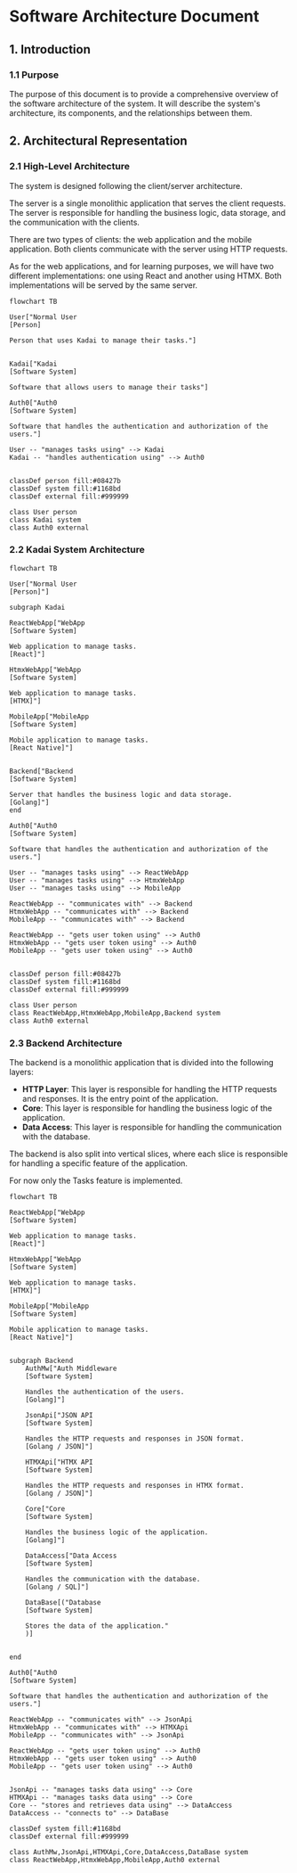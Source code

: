 # Software Architecture Document

## 1. Introduction

### 1.1 Purpose

The purpose of this document is to provide a comprehensive overview of the software architecture of the system. It will describe the system's architecture, its components, and the relationships between them.

## 2. Architectural Representation

### 2.1 High-Level Architecture

The system is designed following the client/server architecture. 

The server is a single monolithic application that serves the client requests. The server is responsible for handling the business logic, data storage, and the communication with the clients.

There are two types of clients: the web application and the mobile application. Both clients communicate with the server using HTTP requests.

As for the web applications, and for learning purposes, we will have two different implementations: one using React and another using HTMX. Both implementations will be served by the same server.

```mermaid
flowchart TB

User["Normal User
[Person]

Person that uses Kadai to manage their tasks."]


Kadai["Kadai
[Software System]

Software that allows users to manage their tasks"]

Auth0["Auth0
[Software System]

Software that handles the authentication and authorization of the users."]

User -- "manages tasks using" --> Kadai
Kadai -- "handles authentication using" --> Auth0


classDef person fill:#08427b
classDef system fill:#1168bd
classDef external fill:#999999

class User person
class Kadai system
class Auth0 external
```

### 2.2 Kadai System Architecture

```mermaid
flowchart TB

User["Normal User
[Person]"]

subgraph Kadai

ReactWebApp["WebApp
[Software System]

Web application to manage tasks.
[React]"]

HtmxWebApp["WebApp
[Software System]

Web application to manage tasks.
[HTMX]"]

MobileApp["MobileApp
[Software System]

Mobile application to manage tasks.
[React Native]"]


Backend["Backend
[Software System]

Server that handles the business logic and data storage.
[Golang]"]
end

Auth0["Auth0
[Software System]

Software that handles the authentication and authorization of the users."]

User -- "manages tasks using" --> ReactWebApp
User -- "manages tasks using" --> HtmxWebApp
User -- "manages tasks using" --> MobileApp

ReactWebApp -- "communicates with" --> Backend
HtmxWebApp -- "communicates with" --> Backend
MobileApp -- "communicates with" --> Backend

ReactWebApp -- "gets user token using" --> Auth0
HtmxWebApp -- "gets user token using" --> Auth0
MobileApp -- "gets user token using" --> Auth0


classDef person fill:#08427b
classDef system fill:#1168bd
classDef external fill:#999999

class User person
class ReactWebApp,HtmxWebApp,MobileApp,Backend system
class Auth0 external
```

### 2.3 Backend Architecture

The backend is a monolithic application that is divided into the following layers:

- **HTTP Layer**: This layer is responsible for handling the HTTP requests and responses. It is the entry point of the application.
- **Core**: This layer is responsible for handling the business logic of the application.
- **Data Access**: This layer is responsible for handling the communication with the database.

The backend is also split into vertical slices, where each slice is responsible for handling a specific feature of the application.

For now only the Tasks feature is implemented.

```mermaid
flowchart TB

ReactWebApp["WebApp
[Software System]

Web application to manage tasks.
[React]"]

HtmxWebApp["WebApp
[Software System]

Web application to manage tasks.
[HTMX]"]

MobileApp["MobileApp
[Software System]

Mobile application to manage tasks.
[React Native]"]


subgraph Backend
    AuthMw["Auth Middleware
    [Software System]

    Handles the authentication of the users.
    [Golang]"]

    JsonApi["JSON API
    [Software System]

    Handles the HTTP requests and responses in JSON format.
    [Golang / JSON]"]

    HTMXApi["HTMX API
    [Software System]

    Handles the HTTP requests and responses in HTMX format.
    [Golang / JSON]"]

    Core["Core
    [Software System]

    Handles the business logic of the application.
    [Golang]"]

    DataAccess["Data Access
    [Software System]

    Handles the communication with the database.
    [Golang / SQL]"]

    DataBase[("Database
    [Software System]

    Stores the data of the application."
    )]


end

Auth0["Auth0
[Software System]

Software that handles the authentication and authorization of the users."]

ReactWebApp -- "communicates with" --> JsonApi
HtmxWebApp -- "communicates with" --> HTMXApi
MobileApp -- "communicates with" --> JsonApi

ReactWebApp -- "gets user token using" --> Auth0
HtmxWebApp -- "gets user token using" --> Auth0
MobileApp -- "gets user token using" --> Auth0


JsonApi -- "manages tasks data using" --> Core
HTMXApi -- "manages tasks data using" --> Core
Core -- "stores and retrieves data using" --> DataAccess
DataAccess -- "connects to" --> DataBase

classDef system fill:#1168bd
classDef external fill:#999999

class AuthMw,JsonApi,HTMXApi,Core,DataAccess,DataBase system
class ReactWebApp,HtmxWebApp,MobileApp,Auth0 external
```